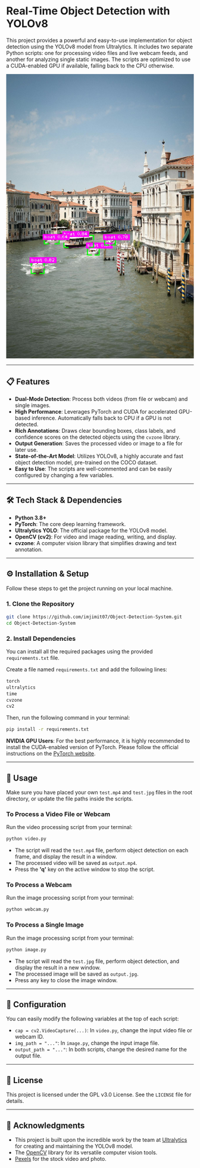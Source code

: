 # Real-Time Object Detection with YOLOv8

This project provides a powerful and easy-to-use implementation for object detection using the YOLOv8 model from Ultralytics. It includes two separate Python scripts: one for processing video files and live webcam feeds, and another for analyzing single static images. The scripts are optimized to use a CUDA-enabled GPU if available, falling back to the CPU otherwise.

![working](output.jpg "Optional title")

-----

## 📋 Features

  - **Dual-Mode Detection**: Process both videos (from file or webcam) and single images.
  - **High Performance**: Leverages PyTorch and CUDA for accelerated GPU-based inference. Automatically falls back to CPU if a GPU is not detected.
  - **Rich Annotations**: Draws clear bounding boxes, class labels, and confidence scores on the detected objects using the `cvzone` library.
  - **Output Generation**: Saves the processed video or image to a file for later use.
  - **State-of-the-Art Model**: Utilizes YOLOv8, a highly accurate and fast object detection model, pre-trained on the COCO dataset.
  - **Easy to Use**: The scripts are well-commented and can be easily configured by changing a few variables.

-----

## 🛠️ Tech Stack & Dependencies

  - **Python 3.8+**
  - **PyTorch**: The core deep learning framework.
  - **Ultralytics YOLO**: The official package for the YOLOv8 model.
  - **OpenCV (cv2)**: For video and image reading, writing, and display.
  - **cvzone**: A computer vision library that simplifies drawing and text annotation.

-----

## ⚙️ Installation & Setup

Follow these steps to get the project running on your local machine.

### 1\. Clone the Repository

```bash
git clone https://github.com/imjimit07/Object-Detection-System.git
cd Object-Detection-System
```

### 2\. Install Dependencies

You can install all the required packages using the provided `requirements.txt` file.

Create a file named `requirements.txt` and add the following lines:

```txt
torch
ultralytics
time
cvzone
cv2
```

Then, run the following command in your terminal:

```bash
pip install -r requirements.txt
```

**NVIDIA GPU Users**: For the best performance, it is highly recommended to install the CUDA-enabled version of PyTorch. Please follow the official instructions on the [PyTorch website](https://pytorch.org/get-started/locally/).

-----

## 🚀 Usage

Make sure you have placed your own `test.mp4` and `test.jpg` files in the root directory, or update the file paths inside the scripts.

### To Process a Video File or Webcam

Run the video processing script from your terminal:

```bash
python video.py
```

  - The script will read the `test.mp4` file, perform object detection on each frame, and display the result in a window.
  - The processed video will be saved as `output.mp4`.
  - Press the **'q'** key on the active window to stop the script.

### To Process a Webcam

Run the image processing script from your terminal:

```bash
python webcam.py
```

### To Process a Single Image

Run the image processing script from your terminal:

```bash
python image.py
```

  - The script will read the `test.jpg` file, perform object detection, and display the result in a new window.
  - The processed image will be saved as `output.jpg`.
  - Press any key to close the image window.

-----

## 🔧 Configuration

You can easily modify the following variables at the top of each script:

  - `cap = cv2.VideoCapture(...)`: In `video.py`, change the input video file or webcam ID.
  - `img_path = "..."`: In `image.py`, change the input image file.
  - `output_path = "..."`: In both scripts, change the desired name for the output file.

-----

## 📄 License

This project is licensed under the GPL v3.0 License. See the `LICENSE` file for details.

-----

## 🙏 Acknowledgments

  - This project is built upon the incredible work by the team at [Ultralytics](https://www.google.com/search?q=https://ultralytics.com/) for creating and maintaining the YOLOv8 model.
  - The [OpenCV](https://opencv.org/) library for its versatile computer vision tools.
  - [Pexels](https://www.pexels.com/) for the stock video and photo.